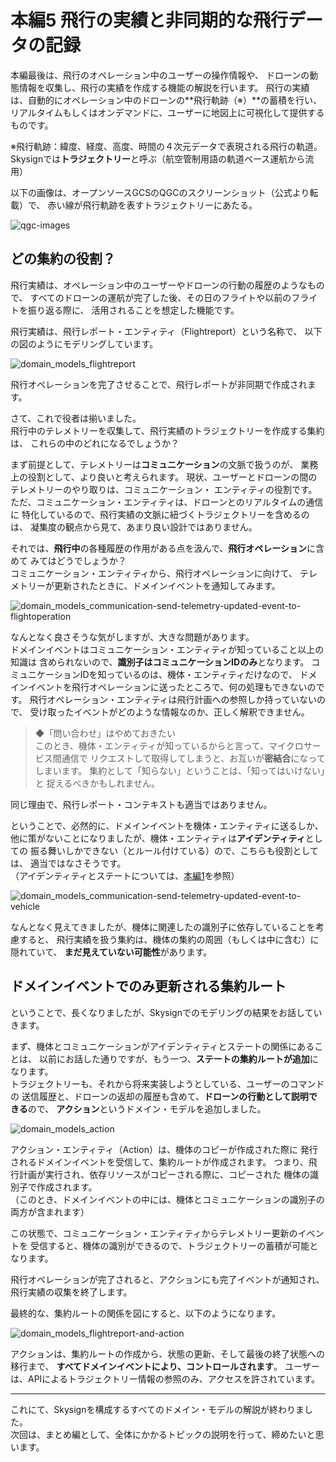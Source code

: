 # 本編5 飛行の実績と非同期的な飛行データの記録

本編最後は、飛行のオペレーション中のユーザーの操作情報や、
ドローンの動態情報を収集し、飛行の実績を作成する機能の解説を行います。
飛行の実績は、自動的にオペレーション中のドローンの**飛行軌跡（※）**の蓄積を行い、
リアルタイムもしくはオンデマンドに、ユーザーに地図上に可視化して提供するものです。

※飛行軌跡：緯度、経度、高度、時間の４次元データで表現される飛行の軌道。
Skysignでは**トラジェクトリー**と呼ぶ（航空管制用語の軌道ベース運航から流用）

以下の画像は、オープンソースGCSのQGCのスクリーンショット（公式より転載）で、
赤い線が飛行軌跡を表すトラジェクトリーにあたる。

![qgc-images](https://mavsdk.mavlink.io/develop/assets/examples/fly_mission/fly_mission_example_qgc.jpg)

## どの集約の役割？
飛行実績は、オペレーション中のユーザーやドローンの行動の履歴のようなもので、
すべてのドローンの運航が完了した後、その日のフライトや以前のフライトを振り返る際に、
活用されることを想定した機能です。

飛行実績は、飛行レポート・エンティティ（Flightreport）という名称で、
以下の図のようにモデリングしています。

![domain_models_flightreport](./images/domain_models_flightreport.png)

飛行オペレーションを完了させることで、飛行レポートが非同期で作成されます。

さて、これで役者は揃いました。  
飛行中のテレメトリーを収集して、飛行実績のトラジェクトリーを作成する集約は、
これらの中のどれになるでしょうか？

まず前提として、テレメトリーは**コミュニケーション**の文脈で扱うのが、
業務上の役割として、より良いと考えられます。
現状、ユーザーとドローンの間のテレメトリーのやり取りは、コミュニケーション・
エンティティの役割です。  
ただ、コミュニケーション・エンティティは、ドローンとのリアルタイムの通信に
特化しているので、飛行実績の文脈に紐づくトラジェクトリーを含めるのは、
凝集度の観点から見て、あまり良い設計ではありません。

それでは、**飛行中**の各種履歴の作用がある点を汲んで、**飛行オペレーション**に含めて
みてはどうでしょうか？  
コミュニケーション・エンティティから、飛行オペレーションに向けて、
テレメトリーが更新されたときに、ドメインイベントを通知してみます。

![domain_models_communication-send-telemetry-updated-event-to-flightoperation](./images/domain_models_communication-send-telemetry-updated-event-to-flightoperation.png)

なんとなく良さそうな気がしますが、大きな問題があります。  
ドメインイベントはコミュニケーション・エンティティが知っていること以上の知識は
含められないので、**識別子はコミュニケーションIDのみ**となります。
コミュニケーションIDを知っているのは、機体・エンティティだけなので、
ドメインイベントを飛行オペレーションに送ったところで、何の処理もできないのです。
飛行オペレーション・エンティティは飛行計画への参照しか持っていないので、
受け取ったイベントがどのような情報なのか、正しく解釈できません。

> ◆「問い合わせ」はやめておきたい  
> このとき、機体・エンティティが知っているからと言って、マイクロサービス間通信で
> リクエストして取得してしまうと、お互いが**密結合**になってしまいます。
> 集約として「知らない」ということは、「知ってはいけない」と
> 捉えるべきかもしれません。

同じ理由で、飛行レポート・コンテキストも適当ではありません。

ということで、必然的に、ドメインイベントを機体・エンティティに送るしか、
他に策がないことになりましたが、機体・エンティティは**アイデンティティ**としての
振る舞いしかできない（とルール付けている）ので、こちらも役割としては、
適当ではなさそうです。  
（アイデンティティとステートについては、[本編1](./02_main_paper_1.md)を参照）

![domain_models_communication-send-telemetry-updated-event-to-vehicle](./images/domain_models_communication-send-telemetry-updated-event-to-vehicle.png)

なんとなく見えてきましたが、機体に関連したの識別子に依存していることを考慮すると、
飛行実績を扱う集約は、機体の集約の周囲（もしくは中に含む）に隠れていて、
**まだ見えていない可能性**があります。

## ドメインイベントでのみ更新される集約ルート
ということで、長くなりましたが、Skysignでのモデリングの結果をお話していきます。

まず、機体とコミュニケーションがアイデンティティとステートの関係にあることは、
以前にお話した通りですが、もう一つ、**ステートの集約ルートが追加**になります。  
トラジェクトリーも、それから将来実装しようとしている、ユーザーのコマンドの
送信履歴と、ドローンの返却の履歴も含めて、**ドローンの行動として説明できる**ので、
**アクション**というドメイン・モデルを追加しました。

![domain_models_action](./images/domain_models_action.png)

アクション・エンティティ（Action）は、機体のコピーが作成された際に
発行されるドメインイベントを受信して、集約ルートが作成されます。
つまり、飛行計画が実行され、依存リソースがコピーされる際に、コピーされた
機体の識別子で作成されます。  
（このとき、ドメインイベントの中には、機体とコミュニケーションの識別子の
両方が含まれます）

この状態で、コミュニケーション・エンティティからテレメトリー更新のイベントを
受信すると、機体の識別ができるので、トラジェクトリーの蓄積が可能となります。

飛行オペレーションが完了されると、アクションにも完了イベントが通知され、
飛行実績の収集を終了します。

最終的な、集約ルートの関係を図にすると、以下のようになります。

![domain_models_flightreport-and-action](./images/domain_models_flightreport-and-action.png)

アクションは、集約ルートの作成から、状態の更新、そして最後の終了状態への移行まで、
**すべてドメインイベントにより、コントロールされます**。
ユーザーは、APIによるトラジェクトリー情報の参照のみ、アクセスを許されています。

--- 

これにて、Skysignを構成するすべてのドメイン・モデルの解説が終わりました。  
次回は、まとめ編として、全体にかかるトピックの説明を行って、締めたいと思います。
